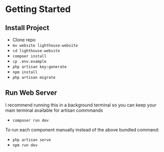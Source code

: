 # Getting Started

## Install Project
- Clone repo
- ``mv website lighthouse-website``
- ``cd lighthouse-website``
- ``compoer install``
- ``cp .env.example``
- ``php artisan key:generate``
- ``npm install``
- ``php artisan migrate``

## Run Web Server
I recommend running this in a background terminal so you can keep your main terminal available for artisan commmands
- ``composer run dev``

To run each component manually instead of the above bundled command:
- ``php artisan serve``
- ``npm run dev``

 
